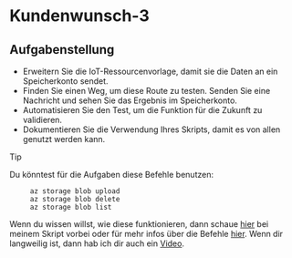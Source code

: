 # Kundenwunsch-3
## Aufgabenstellung
- Erweitern Sie die IoT-Ressourcenvorlage, damit sie die Daten an ein Speicherkonto sendet.
- Finden Sie einen Weg, um diese Route zu testen. Senden Sie eine Nachricht und sehen Sie das Ergebnis im Speicherkonto.
- Automatisieren Sie den Test, um die Funktion für die Zukunft zu validieren.
- Dokumentieren Sie die Verwendung Ihres Skripts, damit es von allen genutzt werden kann.
>[!TIP]
>Du könntest für die Aufgaben diese Befehle benutzen:
>
>          az storage blob upload
>          az storage blob delete
>          az storage blob list
> Wenn du wissen willst, wie diese funktionieren, dann schaue [hier](https://github.com/Niklas574/DevOps/new/master/Userstorys/Userstory3) bei meinem Skript vorbei oder für mehr infos über die Befehle [hier](https://learn.microsoft.com/de-de/cli/azure/storage/blob?view=azure-cli-latest#az-storage-blob-delete).
>Wenn dir langweilig ist, dann hab ich dir auch ein [Video](https://www.youtube.com/shorts/SXHMnicI6Pg).
